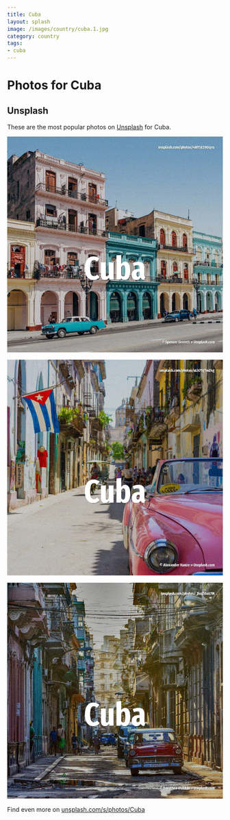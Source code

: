 ```yaml
---
title: Cuba
layout: splash
image: /images/country/cuba.1.jpg
category: country
tags:
- cuba
---
```

# Photos for Cuba

## Unsplash

These are the most popular photos on [Unsplash](https://unsplash.com) for Cuba.

![Cuba](/images/country/cuba.1.jpg)

![Cuba](/images/country/cuba.2.jpg)

![Cuba](/images/country/cuba.3.jpg)

Find even more on [unsplash.com/s/photos/Cuba](https://unsplash.com/s/photos/Cuba)